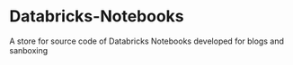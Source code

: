 # Databricks-Notebooks
A store for source code of Databricks Notebooks developed for blogs and sanboxing
